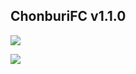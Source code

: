 ## ChonburiFC v1.1.0

[![](http://developer.intbizth.co.th/images/playstore.png)](https://play.google.com/store/apps/details?id=com.intbizth.chonburifc)

[![](http://developer.intbizth.co.th/images/appstore.png)](https://itunes.apple.com/us/app/chonburifc/id1047560176?ls=1&mt=8)
